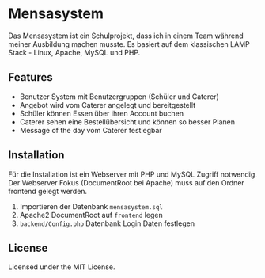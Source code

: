 # Mensasystem

Das Mensasystem ist ein Schulprojekt, dass ich in einem Team während meiner Ausbildung machen musste.
Es basiert auf dem klassischen LAMP Stack - Linux, Apache, MySQL und PHP.

## Features

* Benutzer System mit Benutzergruppen (Schüler und Caterer)
* Angebot wird vom Caterer angelegt und bereitgestellt
* Schüler können Essen über ihren Account buchen
* Caterer sehen eine Bestellübersicht und können so besser Planen
* Message of the day vom Caterer festlegbar

## Installation

Für die Installation ist ein Webserver mit PHP und MySQL Zugriff notwendig.
Der Webserver Fokus (DocumentRoot bei Apache) muss auf den Ordner frontend gelegt werden.

1. Importieren der Datenbank `mensasystem.sql`
2. Apache2 DocumentRoot auf `frontend` legen
3. `backend/Config.php` Datenbank Login Daten festlegen

## License

Licensed under the MIT License.
